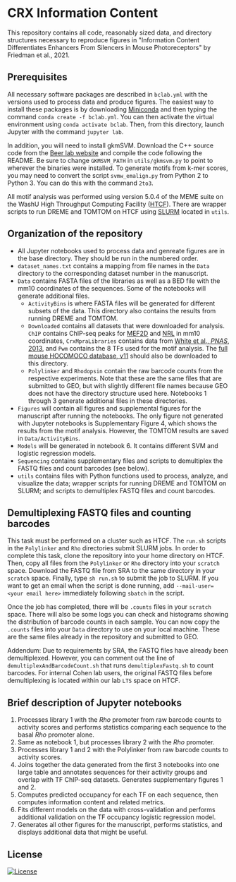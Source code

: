 # CRX Information Content
This repository contains all code, reasonably sized data, and directory structures necessary to reproduce figures in "Information Content Differentiates Enhancers From Silencers in Mouse Photoreceptors" by Friedman et al., 2021.

## Prerequisites
All necessary software packages are described in `bclab.yml` with the versions used to process data and produce figures. The easiest way to install these packages is by downloading  [Miniconda](https://docs.conda.io/en/latest/miniconda.html) and then typing the command `conda create -f bclab.yml`. You can then activate the virtual environment using `conda activate bclab`. Then, from this directory, launch Jupyter with the command `jupyter lab`.

In addition, you will need to install gkmSVM. Download the C++ source code from the [Beer lab website](http://www.beerlab.org/gkmsvm/) and compile the code following the README. Be sure to change `GKMSVM_PATH` in `utils/gkmsvm.py` to point to wherever the binaries were installed. To generate motifs from k-mer scores, you may need to convert the script `svmw_emalign.py` from Python 2 to Python 3. You can do this with the command `2to3`.

All motif analysis was performed using version 5.0.4 of the MEME suite on the WashU High Throughput Computing Facility ([HTCF](http://htcf.wustl.edu/)). There are wrapper scripts to run DREME and TOMTOM on HTCF using [SLURM](https://slurm.schedmd.com/documentation.html) located in `utils`.

## Organization of the repository
* All Jupyter notebooks used to process data and genreate figures are in the base directory. They should be run in the numbered order.
* `dataset_names.txt` contains a mapping from file names in the `Data` directory to the corresponding dataset number in the manuscript.
* `Data` contains FASTA files of the libraries as well as a BED file with the mm10 coordinates of the sequences. Some of the notebooks will generate additional files.
    * `ActivityBins` is where FASTA files will be generated for different subsets of the data. This directory also contains the results from running DREME and TOMTOM.
    * `Downloaded` contains all datasets that were downloaded for analysis. `ChIP` contains ChIP-seq peaks for [MEF2D](http://dx.doi.org/10.1016/j.neuron.2015.02.038) and [NRL](http://dx.doi.org/10.1371/journal.pgen.1002649) in mm10 coordinates, `CrxMpraLibraries` contains data from [White et al., *PNAS*, 2013](http://dx.doi.org/10.1073/pnas.1307449110), and `Pwm` contains the 8 TFs used for the motif analysis. The [full mouse HOCOMOCO database, v11](https://hocomoco11.autosome.ru/) should also be downloaded to this directory.
    * `Polylinker` and `Rhodopsin` contain the raw barcode counts from the respective experiments. Note that these are the same files that are submitted to GEO, but with slightly different file names because GEO does not have the directory structure used here. Notebooks 1 through 3 generate additional files in these directories.
* `Figures` will contain all figures and supplemental figures for the manuscript after running the notebooks. The only figure not generated with Jupyter notebooks is Supplementary Figure 4, which shows the results from the motif analysis. However, the TOMTOM results are saved in `Data/ActivityBins`.
* `Models` will be generated in notebook 6. It contains different SVM and logistic regression models.
* `Sequencing` contains supplementary files and scripts to demultiplex the FASTQ files and count barcodes (see below).
* `utils` contains files with Python functions used to process, analyze, and visualize the data; wrapper scripts for running DREME and TOMTOM on SLURM; and scripts to demultiplex FASTQ files and count barcodes.

## Demultiplexing FASTQ files and counting barcodes
This task must be performed on a cluster such as HTCF. The `run.sh` scripts in the `Polylinker` and `Rho` directories submit SLURM jobs. In order to complete this task, clone the repository into your home directory on HTCF. Then, copy all files from the `Polylinker` or `Rho` directory into your `scratch` space. Download the FASTQ file from SRA to the same directory in your `scratch` space. Finally, type `sh run.sh` to submit the job to SLURM. If you want to get an email when the script is done running, add `--mail-user=<your email here>` immediately following `sbatch` in the script.

Once the job has completed, there will be `.counts` files in your `scratch` space. There will also be some logs you can check and histograms showing the distribution of barcode counts in each sample. You can now copy the `.counts` files into your `Data` directory to use on your local machine. These are the same files already in the repository and submitted to GEO.

Addendum: Due to requirements by SRA, the FASTQ files have already been demultiplexed. However, you can comment out the line of `demultiplexAndBarcodeCount.sh` that runs `demultiplexFastq.sh` to count barcodes. For internal Cohen lab users, the original FASTQ files before demultiplexing is located within our lab `LTS` space on HTCF.

## Brief description of Jupyter notebooks
1. Processes library 1 with the *Rho* promoter from raw barcode counts to activity scores and performs statistics comparing each sequence to the basal *Rho* promoter alone.
2. Same as notebook 1, but processes library 2 with the *Rho* promoter.
3. Processes library 1 and 2 with the Polylinker from raw barcode counts to activity scores.
4. Joins together the data generated from the first 3 notebooks into one large table and annotates sequences for their activity groups and overlap with TF ChIP-seq datasets. Generates supplementary figures 1 and 2.
5. Computes predicted occupancy for each TF on each sequence, then computes information content and related metrics.
6. Fits different models on the data with cross-validation and performs additional validation on the TF occupancy logistic regression model.
7. Generates all other figures for the manuscript, performs statistics, and displays additional data that might be useful.

## License
[![License](https://img.shields.io/badge/License-BSD%203--Clause-blue.svg)](https://opensource.org/licenses/BSD-3-Clause)
